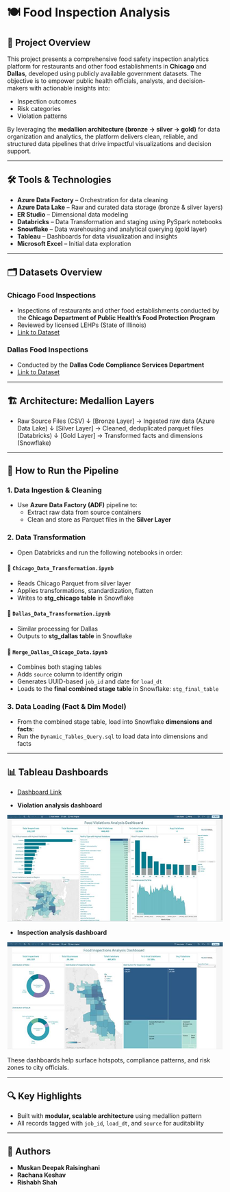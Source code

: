 # 🍽️ Food Inspection Analysis

## 📌 Project Overview

This project presents a comprehensive food safety inspection analytics platform for restaurants and other food establishments in **Chicago** and **Dallas**, developed using publicly available government datasets. The objective is to empower public health officials, analysts, and decision-makers with actionable insights into:

- Inspection outcomes  
- Risk categories  
- Violation patterns  

By leveraging the **medallion architecture (bronze → silver → gold)** for data organization and analytics, the platform delivers clean, reliable, and structured data pipelines that drive impactful visualizations and decision support.

---

## 🛠️ Tools & Technologies

- **Azure Data Factory** – Orchestration for data cleaning  
- **Azure Data Lake** – Raw and curated data storage (bronze & silver layers)  
- **ER Studio** – Dimensional data modeling
- **Databricks** – Data Transformation and staging using PySpark notebooks  
- **Snowflake** – Data warehousing and analytical querying (gold layer)  
- **Tableau** – Dashboards for data visualization and insights  
- **Microsoft Excel** – Initial data exploration

---

## 🗂️ Datasets Overview

### **Chicago Food Inspections**
- Inspections of restaurants and other food establishments conducted by the **Chicago Department of Public Health’s Food Protection Program**
- Reviewed by licensed LEHPs (State of Illinois)
- [Link to Dataset](https://data.cityofchicago.org/Health-Human-Services/Food-Inspections/4ijn-s7e5/about_data)

### **Dallas Food Inspections**
- Conducted by the **Dallas Code Compliance Services Department**
- [Link to Dataset](https://www.dallasopendata.com/Services/Restaurant-and-Food-Establishment-Inspections-Octo/dri5-wcct/about_data)

---

## 🏗️ Architecture: Medallion Layers

- Raw Source Files (CSV) ↓ [Bronze Layer] → Ingested raw data (Azure Data Lake) ↓ [Silver Layer] → Cleaned,  deduplicated parquet files (Databricks) ↓ [Gold Layer] → Transformed facts and dimensions (Snowflake) 

---

## 🚀 How to Run the Pipeline

### 1. **Data Ingestion & Cleaning**
- Use **Azure Data Factory (ADF)** pipeline to:
  - Extract raw data from source containers
  - Clean and store as Parquet files in the **Silver Layer**

### 2. **Data Transformation**
- Open Databricks and run the following notebooks in order:

#### 🔹 `Chicago_Data_Transformation.ipynb`
- Reads Chicago Parquet from silver layer
- Applies transformations, standardization, flatten
- Writes to **stg_chicago table** in Snowflake

#### 🔹 `Dallas_Data_Transformation.ipynb`
- Similar processing for Dallas
- Outputs to **stg_dallas table** in Snowflake

#### 🔹 `Merge_Dallas_Chicago_Data.ipynb`
- Combines both staging tables
- Adds `source` column to identify origin
- Generates UUID-based `job_id` and date for `load_dt`
- Loads to the **final combined stage table** in Snowflake: `stg_final_table`

### 3. **Data Loading (Fact & Dim Model)**
- From the combined stage table, load into Snowflake **dimensions and facts**:
- Run the `Dynamic_Tables_Query.sql` to load data into dimensions and facts

---

## 📊 Tableau Dashboards
- [Dashboard Link](https://prod-useast-b.online.tableau.com/#/site/neudamg7370/workbooks/2666455/views)

- **Violation analysis dashboard**  

![Alt text](data-visualization/screenshots/violation_analysis.png)

- **Inspection analysis dashboard**  

![Alt text](data-visualization/screenshots/inspection_analysis.png)

These dashboards help surface hotspots, compliance patterns, and risk zones to city officials.

---

## 🔍 Key Highlights

- Built with **modular, scalable architecture** using medallion pattern  
- All records tagged with `job_id`, `load_dt`, and `source` for auditability  

---

## 👥 Authors

- **Muskan Deepak Raisinghani** 
- **Rachana Keshav** 
- **Rishabh Shah** 

